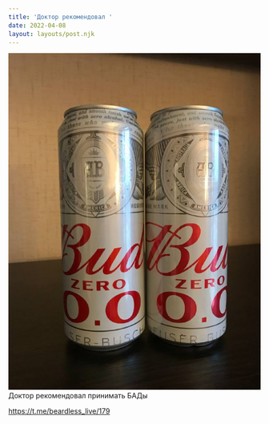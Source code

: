 ```yaml
---
title: 'Доктор рекомендовал '
date: 2022-04-08
layout: layouts/post.njk
---
```


![](/img/AgACAgIAAx0CVDWW-AADs2JQMH4ecwNt1MHnUL9OwxH6azDcAAK9ujEbzsKASuz3DFEnIAioAQADAgADcwADIwQ.jpg
)
Доктор рекомендовал принимать БАДы

https://t.me/beardless_live/179